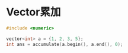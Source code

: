 # Vector累加

```cpp
#include <numeric>

vector<int> a = {1, 2, 3, 5};
int ans = accumulate(a.begin(), a.end(), 0);
```